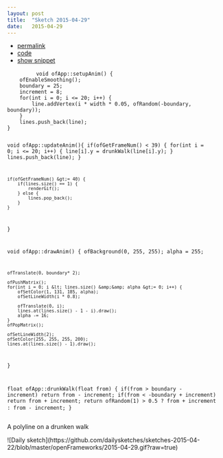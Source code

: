 ```yaml
---
layout: post
title:  "Sketch 2015-04-29"
date:   2015-04-29
---
```

<div class="code">
    <ul>
        <li><a href="{% post_url 2015-04-29-sketch %}">permalink</a></li>
        <li><a href="https://github.com/dailysketches/dailySketches/tree/master/sketches/2015-04-29">code</a></li>
        <li><a href="#" class="snippet-button">show snippet</a></li>
    </ul>
    <pre class="snippet">
        <code class="cpp">void ofApp::setupAnim() {
    ofEnableSmoothing();
    boundary = 25;
    increment = 8;
    for(int i = 0; i &lt;= 20; i++) {
        line.addVertex(i * width * 0.05, ofRandom(-boundary, boundary));
    }
    lines.push_back(line);
}

void ofApp::updateAnim(){
    if(ofGetFrameNum() &lt; 39) {
        for(int i = 0; i &lt;= 20; i++) {
            line[i].y = drunkWalk(line[i].y);
        }
        lines.push_back(line);
    }
    
    if(ofGetFrameNum() &gt;= 40) {
        if(lines.size() == 1) {
            renderGif();
        } else {
            lines.pop_back();
        }
    }
}

void ofApp::drawAnim() {
    ofBackground(0, 255, 255);
    alpha = 255;
    
    ofTranslate(0, boundary* 2);
    
    ofPushMatrix();
    for(int i = 0; i &lt; lines.size() &amp;&amp; alpha &gt;= 0; i++) {
        ofSetColor(1, 131, 185, alpha);
        ofSetLineWidth(i * 0.8);
        
        ofTranslate(0, i);
        lines.at(lines.size() - 1 - i).draw();
        alpha -= 16;
    }
    ofPopMatrix();
    
    ofSetLineWidth(2);
    ofSetColor(255, 255, 255, 200);
    lines.at(lines.size() - 1).draw();
}

float ofApp::drunkWalk(float from) {
    if(from &gt; boundary - increment) return from - increment;
    if(from &lt; -boundary + increment) return from + increment;
    return ofRandom(1) &gt; 0.5 ?
            from + increment :
            from - increment;
}</code>
    </pre>
</div>
<p class="description">A polyline on a drunken walk</p>
![Daily sketch](https://github.com/dailysketches/sketches-2015-04-22/blob/master/openFrameworks/2015-04-29.gif?raw=true)
